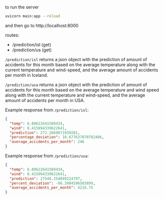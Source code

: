 to run the server

```bash
uvicorn main:app --reload
```

and then go to http://localhost:8000

routes:

- /prediction/isl (get)
- /prediction/us (get)

`/prediction/isl` returns a json object with the prediction of amount of accidents for this month based on the average temperature along with the current temperature and wind-speed, and the average amount of accidents per month in Iceland.

`/prediction/usa` returns a json object with the prediction of amount of accidents for this month based on the average temperature and wind speed along with the current temperature and wind-speed, and the average amount of accidents per month in USA.

Example response from `/prediction/isl`:

```json
{
  "temp": 6.89622641509434,
  "wind": 8.415094339622641,
  "prediction": 272.2669871939281,
  "percentage_deviation": 10.677637070702486,
  "average_accidents_per_month": 246
}
```

Example response from `/prediction/usa`:

```json
{
  "temp": 6.89622641509434,
  "wind": 8.415094339622641,
  "prediction": 27546.254049224797,
  "percent_deviation": -86.3904596503899,
  "average_accidents_per_month": 4216.75
}
```
